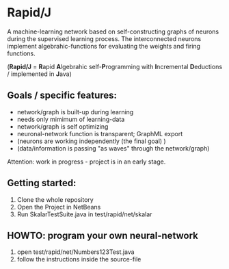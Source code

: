 # Rapid/J
A machine-learning network based on self-constructing graphs of neurons during the supervised learning process.
The interconnected neurons implement algebrahic-functions for evaluating the weights and firing functions.

(**Rapid/J** = **R**apid **A**lgebrahic self-**P**rogramming with **I**ncremental **D**eductions / implemented in **J**ava)

## Goals / specific features:
* network/graph is built-up during learning
* needs only mimimum of learning-data
* network/graph is self optimizing
* neuronal-network function is transparent; GraphML export
* (neurons are working independently (the final goal) )
* (data/information is passing "as waves" through the network/graph)

Attention: work in progress - project is in an early stage.

## Getting started:
1. Clone the whole repository
2. Open the Project in NetBeans
3. Run SkalarTestSuite.java in test/rapid/net/skalar

## HOWTO: program your own neural-network
1. open test/rapid/net/Numbers123Test.java
2. follow the instructions inside the source-file

